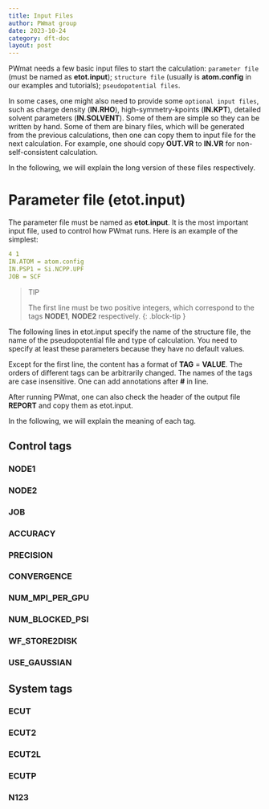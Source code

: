 ```yaml
---
title: Input Files
author: PWmat group
date: 2023-10-24
category: dft-doc
layout: post
---
```


PWmat needs a few basic input files to start the calculation: `parameter file` (must be named as **etot.input**); `structure file` (usually is **atom.config** in our examples and tutorials); `pseudopotential files`. 

In some cases, one might also need to provide some `optional input files`, such as charge density (**IN.RHO**), high-symmetry-kpoints (**IN.KPT**), detailed solvent parameters (**IN.SOLVENT**). Some of them are simple so they can be written by hand. Some of them are binary files, which will be generated from the
previous calculations, then one can copy them to input file for the next calculation. For example, one should copy **OUT.VR** to **IN.VR** for non-self-consistent calculation. 

In the following, we will explain the long version of these files respectively.

# Parameter file (etot.input)
The parameter file must be named as **etot.input**. It is the most important input file, used to control how PWmat runs. Here is an example of the simplest:

```yaml
4 1 
IN.ATOM = atom.config
IN.PSP1 = Si.NCPP.UPF
JOB = SCF
```
>TIP
>
>The first line must be two positive integers, which correspond to the tags **NODE1**, **NODE2** respectively. 
{: .block-tip }
    
The following lines in etot.input specify the name of the structure file, the name of the pseudopotential file and type of calculation.
You need to specify at least these parameters because they have no default values.

Except for the first line, the content has a format of **TAG** = **VALUE**. The orders of different tags can be arbitrarily changed. The names of the tags are case insensitive. One can add annotations after **\#** in line.
    
After running PWmat, one can also check the header of the output file **REPORT** and copy them as etot.input. 

In the following, we will explain the meaning of each tag.

## Control tags

### NODE1

### NODE2

### JOB

### ACCURACY

### PRECISION

### CONVERGENCE

### NUM_MPI_PER_GPU

### NUM_BLOCKED_PSI

### WF_STORE2DISK

### USE_GAUSSIAN

## System tags

### ECUT

### ECUT2

### ECUT2L

### ECUTP

### N123